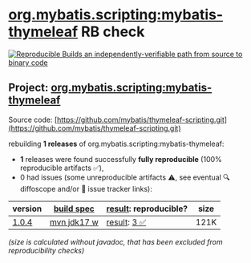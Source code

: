 [org.mybatis.scripting:mybatis-thymeleaf](https://central.sonatype.com/artifact/org.mybatis.scripting/mybatis-thymeleaf/versions) RB check
=======

[![Reproducible Builds](https://reproducible-builds.org/images/logos/rb.svg) an independently-verifiable path from source to binary code](https://reproducible-builds.org/)

## Project: [org.mybatis.scripting:mybatis-thymeleaf](https://central.sonatype.com/artifact/org.mybatis.scripting/mybatis-thymeleaf/versions)

Source code: [https://github.com/mybatis/thymeleaf-scripting.git](https://github.com/mybatis/thymeleaf-scripting.git)

rebuilding **1 releases** of org.mybatis.scripting:mybatis-thymeleaf:
- **1** releases were found successfully **fully reproducible** (100% reproducible artifacts :white_check_mark:),
- 0 had issues (some unreproducible artifacts :warning:, see eventual :mag: diffoscope and/or :memo: issue tracker links):

| version | [build spec](/BUILDSPEC.md) | [result](https://reproducible-builds.org/docs/jvm/): reproducible? | size |
| -- | --------- | ------ | -- |
| [1.0.4](https://central.sonatype.com/artifact/org.mybatis.scripting/mybatis-thymeleaf/1.0.4/pom) | [mvn jdk17 w](mybatis-thymeleaf-1.0.4.buildspec) | [result](mybatis-thymeleaf-1.0.4.buildinfo): [3 :white_check_mark: ](mybatis-thymeleaf-1.0.4.buildcompare) | 121K |

<i>(size is calculated without javadoc, that has been excluded from reproducibility checks)</i>
